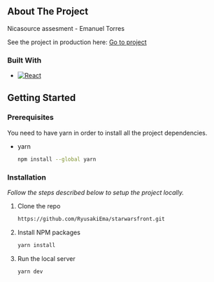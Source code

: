 <!-- ABOUT THE PROJECT -->

## About The Project

Nicasource assesment - Emanuel Torres

See the project in production here: [Go to project](https://main.d3iotrrhxad0u8.amplifyapp.com/)

### Built With

- [![React][react.js]][react-url]

<!-- GETTING STARTED -->

## Getting Started

### Prerequisites

You need to have yarn in order to install all the project dependencies.

- yarn
  ```sh
  npm install --global yarn
  ```

### Installation

_Follow the steps described below to setup the project locally._

1. Clone the repo
   ```sh
   https://github.com/RyusakiEma/starwarsfront.git
   ```
2. Install NPM packages
   ```sh
   yarn install
   ```
3. Run the local server
   ```sh
   yarn dev
   ```

<!-- MARKDOWN LINKS & IMAGES -->

[react.js]: https://img.shields.io/badge/React-20232A?style=for-the-badge&logo=react&logoColor=61DAFB
[react-url]: https://reactjs.org/
